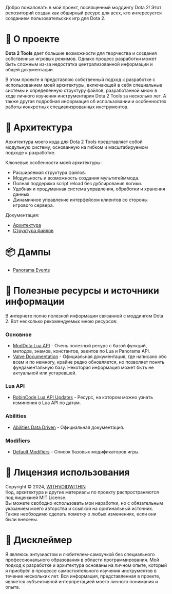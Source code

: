 Добро пожаловать в мой проект, посвященный моддингу Dota 2! Этот репозиторий создан как обширный ресурс для всех, кто интересуется созданием пользовательских игр для Dota 2.

# 📖 О проекте
**Dota 2 Tools** дает большие возможности для творчества и создания собственных игровых режимов. Однако процесс разработки может быть сложным из-за недостатка централизованной информации и общей документации.

В этом проекте я представляю собственный подход к разработке с использованием моей архитектуры, включающей в себя специальные системы и определенную структуру файлов, разработанной мною в ходе личного изучения инструментария Dota 2 Tools за несколько лет. А также другая подробная информация об использовании и особенностях работы конкретных специализрованных инструментов.

# 🏰 Архитектура
Архитектура моего кода для Dota 2 Tools представляет собой модульную систему, основанную на гибком и масштабируемом подходе к разработке. <br>

Ключевые особенности моей архитектуры:
- Расширяемая структура файлов.
- Модульность и возможность создания мультигейммода.
- Полная поддержка script reload без дублирования логики.
- Удобная и продуманная система управления, обработки и хранения данных.
- Динамичное управление интерфейсом клиентов со стороны игрового сервера.

Документация:
- [Архитектура](/ducumentation/architecture.md)
- [Структура файлов](/ducumentation/structure.md)

# 📦 Дампы
- [Panorama Events](/dumps/panorama_events.md)

# 🌌 Полезные ресурсы и источники информации
В интернете полно полезной информации связанной с моддингом Dota 2. Вот несколько рекомендуемых мною ресурсов:

### Основное
- [ModDota Lua API](https://moddota.com/api/#!/vscripts) - Очень полезный ресурс с базой функций, методов, энамов, константов, эвентов по Lua и Panorama API.
- [Valve Documentation](https://developer.valvesoftware.com/wiki/Dota_2_Workshop_Tools) - Официальная документация, где написано обо всем и по немногу, крайне редко обновляется, но позволяет понять фундаментальную базу. Некоторая информация может быть не актуальной или устаревшей.
### Lua API
- [RobinCode Lua API Updates](https://robincode.cn/dota2/logs) - Ресурс, на котором можно узнать изминения в Lua API по датам.
### Abilities
- [Abilities Data Driven](https://developer.valvesoftware.com/wiki/Dota_2_Workshop_Tools/Scripting/Abilities_Data_Driven) - Официальная документация.
### Modifiers
- [Default Modifiers](https://developer.valvesoftware.com/wiki/Dota_2_Workshop_Tools/Scripting/Built-In_Modifier_Names) - Список базовых модификаторов игры.

# 📜 Лицензия использования
Copyright © 2024, [WITHVOIDWITHIN](https://steamcommunity.com/id/withvoidwithin/) <br>
Код, архитектура и другие материалы по проекту распространяются под лицензией MIT License. <br>
Вы можете свободно использовать мои наработки, но с обязательным указанием моего авторства и ссылкой на оригинальный источник. Также необходимо сделать пометку о любых изменениях, если они были внесены.

# 📝 Дисклеймер
Я являюсь энтузиастом и любителем-самоучкой без специального профессионального образования в области программирования. Мой подход к разработке и архитектура основаны на личном опыте, который я приобрёл в процессе самостоятельного изучения инструментов в течение нескольких лет. Вся информация, представленная в проекте, является субъективной интерпретацией моего личного понимания и опыта.

